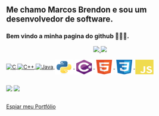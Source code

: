 

## Me chamo Marcos Brendon e sou um desenvolvedor de software.
### Bem vindo a minha pagina do github 🎉🎉🎉.

<div align="center">
  <a href="https://github.com/MarcosBrendonDePaula">
  <img height="180em" src="https://github-readme-stats.vercel.app/api?username=MarcosBrendonDePaula&show_icons=true&theme=dark&include_all_commits=true&count_private=true"/>
  <img height="180em" src="https://github-readme-stats.vercel.app/api/top-langs/?username=MarcosBrendonDePaula&layout=compact&langs_count=7&theme=dark"/>
</div>

<div style="display: inline_block"><br>
  <img align="center" alt="C" height="40" width="50" src="https://cdn.jsdelivr.net/gh/devicons/devicon/icons/cplusplus/cplusplus-original.svg">
  <img align="center" alt="C++" height="40" width="50" src="https://cdn.jsdelivr.net/gh/devicons/devicon/icons/c/c-original.svg">
  <img align="center" alt="Java" height="40" width="50" src="https://cdn.jsdelivr.net/gh/devicons/devicon/icons/java/java-original.svg">
  
  <img align="center" alt="Python" height="40" width="50" src="https://raw.githubusercontent.com/devicons/devicon/master/icons/python/python-original.svg">
  <img align="center" alt="Csharp" height="40" width="50" src="https://raw.githubusercontent.com/devicons/devicon/master/icons/csharp/csharp-original.svg">
  
  <img align="center" alt="HTML" height="40" width="50" src="https://raw.githubusercontent.com/devicons/devicon/master/icons/html5/html5-original.svg">
  <img align="center" alt="CSS" height="40" width="50" src="https://raw.githubusercontent.com/devicons/devicon/master/icons/css3/css3-original.svg">
  <img align="center" alt="Js" height="40" width="50" src="https://raw.githubusercontent.com/devicons/devicon/master/icons/javascript/javascript-plain.svg">
</div>

##

<div> 
  <a href = "mailto:marcosbrendonaz@gmail.com"><img src="https://img.shields.io/badge/-Gmail-%23333?style=for-the-badge&logo=gmail&logoColor=white" target="_blank"></a>
  <a href="https://www.linkedin.com/in/marcosbrendon" target="_blank"><img src="https://img.shields.io/badge/-LinkedIn-%230077B5?style=for-the-badge&logo=linkedin&logoColor=white" target="_blank"></a> 
</div>

##

<div>
  <a href="https://marcosbrendondepaula.github.io/Portfolio/" target="_blank">Espiar meu Portfólio</a>
</div>
